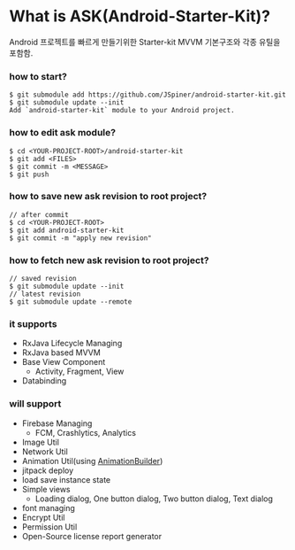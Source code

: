 # What is ASK(Android-Starter-Kit)?
Android 프로젝트를 빠르게 만들기위한 Starter-kit
MVVM 기본구조와 각종 유틸을 포함함.

### how to start?
```
$ git submodule add https://github.com/JSpiner/android-starter-kit.git
$ git submodule update --init
Add `android-starter-kit` module to your Android project.
```

### how to edit ask module?
```
$ cd <YOUR-PROJECT-ROOT>/android-starter-kit
$ git add <FILES>
$ git commit -m <MESSAGE>
$ git push 
```

### how to save new ask revision to root project?
```
// after commit
$ cd <YOUR-PROJECT-ROOT>
$ git add android-starter-kit
$ git commit -m "apply new revision"
```

### how to fetch new ask revision to root project?
```
// saved revision
$ git submodule update --init
// latest revision
$ git submodule update --remote
```

### it supports
- RxJava Lifecycle Managing
- RxJava based MVVM
- Base View Component
  - Activity, Fragment, View
- Databinding

### will support
- Firebase Managing
  - FCM, Crashlytics, Analytics
- Image Util
- Network Util
- Animation Util(using [AnimationBuilder](https://github.com/JSpiner/AnimationBuilder))
- jitpack deploy
- load save instance state
- Simple views
  - Loading dialog, One button dialog, Two button dialog, Text dialog
- font managing
- Encrypt Util
- Permission Util
- Open-Source license report generator
